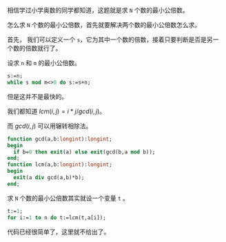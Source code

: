 相信学过小学奥数的同学都知道，这题就是求 $\texttt{N}$ 个数的最小公倍数。

怎么求 $\texttt{N}$ 个数的最小公倍数，首先就要解决两个数的最小公倍数怎么求。

首先， 我们可以定义一个 $\texttt{s}$，它为其中一个数的倍数，接着只要判断是否是另一个数的倍数就行了。

设求 $\texttt{n}$ 和 $\texttt{m}$ 的最小公倍数。

```pascal
s:=n;
while s mod m<>0 do s:=s+n;
```
但是这并不是最快的。

我们都知道 $lcm(i,j)=i*j/gcd(i,j)$。

而 $gcd(i,j)$ 可以用辗转相除法。

```pascal
function gcd(a,b:longint):longint;
begin
  if b=0 then exit(a) else exit(gcd(b,a mod b));
end;
function lcm(a,b:longint):longint;
begin
  exit(a div gcd(a,b)*b);
end;
```

求 $\texttt{N}$ 个数的最小公倍数其实就设一个变量 $\texttt{t}$ 。

```pascal
t:=1;
for i:=1 to n do t:=lcm(t,a[i]);
```

代码已经很简单了，这里就不给出了。